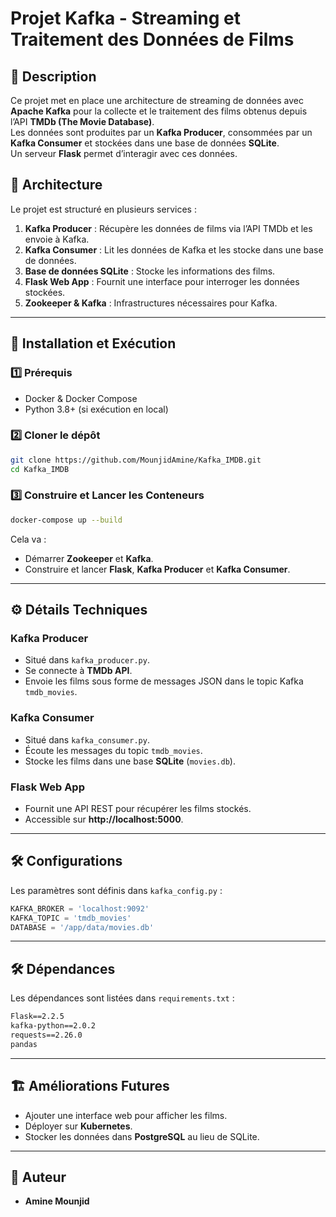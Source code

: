 # **Projet Kafka - Streaming et Traitement des Données de Films**

## 📌 **Description**
Ce projet met en place une architecture de streaming de données avec **Apache Kafka** pour la collecte et le traitement des films obtenus depuis l’API **TMDb (The Movie Database)**.  
Les données sont produites par un **Kafka Producer**, consommées par un **Kafka Consumer** et stockées dans une base de données **SQLite**.  
Un serveur **Flask** permet d’interagir avec ces données.

## 💁 **Architecture**
Le projet est structuré en plusieurs services :

1. **Kafka Producer** : Récupère les données de films via l’API TMDb et les envoie à Kafka.
2. **Kafka Consumer** : Lit les données de Kafka et les stocke dans une base de données.
3. **Base de données SQLite** : Stocke les informations des films.
4. **Flask Web App** : Fournit une interface pour interroger les données stockées.
5. **Zookeeper & Kafka** : Infrastructures nécessaires pour Kafka.

---

## 🚀 **Installation et Exécution**

### **1️⃣ Prérequis**
- Docker & Docker Compose
- Python 3.8+ (si exécution en local)

### **2️⃣ Cloner le dépôt**
```bash
git clone https://github.com/MounjidAmine/Kafka_IMDB.git
cd Kafka_IMDB
```

### **3️⃣ Construire et Lancer les Conteneurs**
```bash
docker-compose up --build
```
Cela va :
- Démarrer **Zookeeper** et **Kafka**.
- Construire et lancer **Flask**, **Kafka Producer** et **Kafka Consumer**.

---

## ⚙️ **Détails Techniques**

### **Kafka Producer**
- Situé dans `kafka_producer.py`.
- Se connecte à **TMDb API**.
- Envoie les films sous forme de messages JSON dans le topic Kafka `tmdb_movies`.

### **Kafka Consumer**
- Situé dans `kafka_consumer.py`.
- Écoute les messages du topic `tmdb_movies`.
- Stocke les films dans une base **SQLite** (`movies.db`).

### **Flask Web App**
- Fournit une API REST pour récupérer les films stockés.
- Accessible sur **http://localhost:5000**.

---

## 🛠 **Configurations**
Les paramètres sont définis dans `kafka_config.py` :
```python
KAFKA_BROKER = 'localhost:9092'
KAFKA_TOPIC = 'tmdb_movies'
DATABASE = '/app/data/movies.db'
```

---

## 🛠️ **Dépendances**
Les dépendances sont listées dans `requirements.txt` :
```txt
Flask==2.2.5
kafka-python==2.0.2
requests==2.26.0
pandas
```

---

## 🏗 **Améliorations Futures**
- Ajouter une interface web pour afficher les films.
- Déployer sur **Kubernetes**.
- Stocker les données dans **PostgreSQL** au lieu de SQLite.

---

## 📝 **Auteur**
- **Amine Mounjid**  

